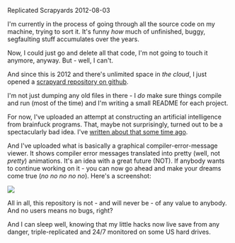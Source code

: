 Replicated Scrapyards
2012-08-03

I'm currently in the process of going through all the source code on my
machine, trying to sort it. It's funny *how* much of unfinished, buggy,
segfaulting stuff accumulates over the years.

Now, I could just go and delete all that code, I'm not going to touch it
anymore, anyway. But - well, I can't.

And since this is 2012 and there's unlimited space in *the cloud*, I just
opened a <a href="https://github.com/rwos/scrapyard">scrapyard repository
on github</a>.

I'm not just dumping any old files in there - I *do* make sure things compile
and run (most of the time) and I'm writing a small README for each project.

For now, I've uploaded an attempt at constructing an artificial intelligence
from brainfuck programs. That, maybe not surprisingly, turned out to be a
spectacularly bad idea. I've
<a href="http://blog.r-wos.org/2011/artificial-stupidity">written about that
some time ago</a>.

And I've uploaded what is basically a graphical compiler-error-message
viewer. It shows compiler error messages translated into pretty (well, not
*pretty*) animations. It's an idea with a great future (NOT). If anybody wants
to continue working on it - you can now go ahead and make your dreams come
true (*no no no no no*).
Here's a screenshot:

<img src="http://r-wos.org/media/gccstreet.png" style="max-width:90%">

All in all, this repository is not - and will never be - of any value to
anybody. And no users means no bugs, right?

And I can sleep well, knowing that my little hacks now live save from
any danger, triple-replicated and 24/7 monitored on some US hard drives.

